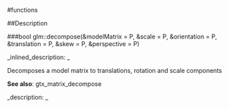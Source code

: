 #functions


<!--
_visible: True_
_advanced: False_
-->

##Description





<!----------------------------------------------------------------------------->

###bool glm::decompose(&modelMatrix = P, &scale = P, &orientation = P, &translation = P, &skew = P, &perspective = P)

<!--
_syntax: glm::decompose(&modelMatrix = P, &scale = P, &orientation = P, &translation = P, &skew = P, &perspective = P)_
_name: glm::decompose_
_returns: bool_
_returns_description: _
_parameters: const glm::mat4 &modelMatrix=P, glm::vec3 &scale=P, glm::quat &orientation=P, glm::vec3 &translation=P, glm::vec3 &skew=P, glm::vec4 &perspective=P_
_version_started: 0.10.0_
_version_deprecated: _
_summary: _
_constant: False_
_static: False_
_visible: True_
_advanced: False_
-->

_inlined_description: _

Decomposes a model matrix to translations, rotation and scale components

**See also**: gtx_matrix_decompose





_description: _







<!----------------------------------------------------------------------------->

